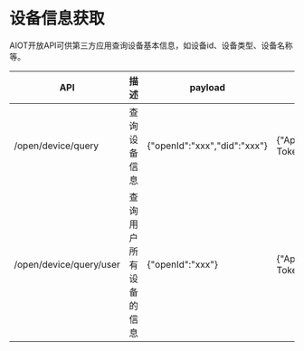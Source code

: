 # 设备信息获取

AIOT开放API可供第三方应用查询设备基本信息，如设备id、设备类型、设备名称等。

| API | 描述 | payload | header | response |
| -- | -- | -- | -- | -- |
| /open/device/query | 查询设备信息 | {"openId":"xxx","did":"xxx"} | {"Appid":"xxx","Appkey":"xxx","Openid":"xxx","Access-Token":"xxx"} | {"code":0(errorcode), "result":{"did":"value", "model":"value", "name":"value"}}} |
| /open/device/query/user | 查询用户所有设备的信息 | {"openId":"xxx"} | {"Appid":"xxx","Appkey":"xxx","Openid":"xxx","Access-Token":"xxx"} | {"code":0(errorcode), "result":[{"did":"value", "model":"value", "name":"value"}{"did":"value", "model":"value", "name":"value"}]}} |